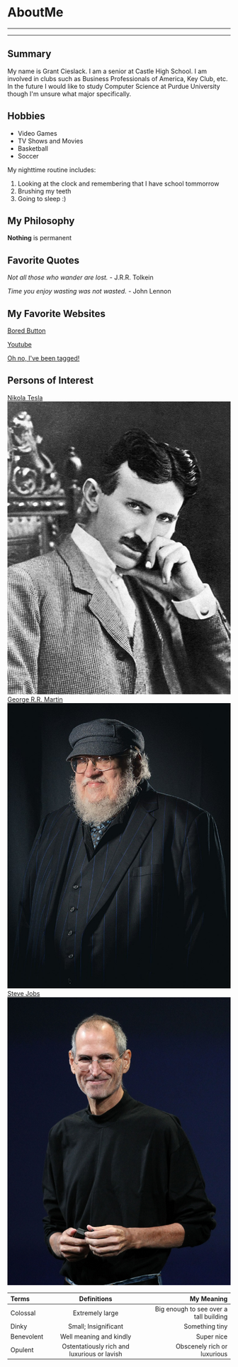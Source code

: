 # AboutMe
---
---
## Summary

[What Does this do]: https://www.youtube.com/watch?v=dQw4w9WgXcQ

My name is Grant Cieslack. I am a senior at Castle High School. I am involved in clubs such as Business Professionals of America, Key Club, etc. In the future I would like to study Computer Science at Purdue University though I'm unsure what major specifically.

[1]: https://en.wikipedia.org/wiki/Nikola_Tesla
[2]: https://en.wikipedia.org/wiki/George_R._R._Martin
[3]: https://en.wikipedia.org/wiki/Steve_Jobs

Hobbies
-

- Video Games
- TV Shows and Movies
- Basketball
- Soccer

My nighttime routine includes:

1. Looking at the clock and remembering that I have school tommorrow
2. Brushing my teeth
3. Going to sleep :)

## My Philosophy

__Nothing__ is permanent

## Favorite Quotes

<i>Not all those who wander are lost.</i> - J.R.R. Tolkein

<i>Time you enjoy wasting was not wasted.</i> - John Lennon

## My Favorite Websites

[Bored Button](https://www.boredbutton.com/ "Bored Button")

[Youtube](https://www.youtube.com/ "I spend way too much time here")

[Oh no, I've been tagged!][What Does this do]

## Persons of Interest

[Nikola Tesla][1]<br>
![Nikola](img/Nik.jpg)<br>
[George R.R. Martin][2]<br>
![George](img/georgie.jpg)<br>
[Steve Jobs][3]<br>
![Steve](img/stevieBoy.jpg)<br>

| Terms | Definitions | My Meaning
|:-|:----:| ---:|
| Colossal | Extremely large | Big enough to see over a tall building |
| Dinky | Small; Insignificant | Something tiny |
| Benevolent | Well meaning and kindly | Super nice |
| Opulent | Ostentatiously rich and luxurious or lavish | Obscenely rich or luxurious |

